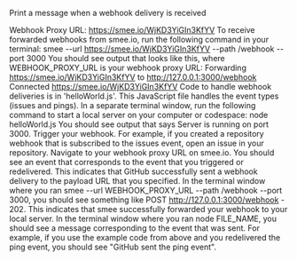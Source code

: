 Print a message when a webhook delivery is received

Webhook Proxy URL: https://smee.io/WjKD3YiGIn3KfYV
To receive forwarded webhooks from smee.io, run the following command in your terminal: smee --url https://smee.io/WjKD3YiGIn3KfYV --path /webhook --port 3000
You should see output that looks like this, where WEBHOOK_PROXY_URL is your webhook proxy URL:
    Forwarding https://smee.io/WjKD3YiGIn3KfYV to http://127.0.0.1:3000/webhook
    Connected https://smee.io/WjKD3YiGIn3KfYV
Code to handle webhook deliveries is in 'helloWorld.js'. This JavaScript file handles the event types (issues and pings).
In a separate terminal window, run the following command to start a local server on your computer or codespace: node helloWorld.js
You should see output that says Server is running on port 3000.
Trigger your webhook. For example, if you created a repository webhook that is subscribed to the issues event, open an issue in your repository.
Navigate to your webhook proxy URL on smee.io. You should see an event that corresponds to the event that you triggered or redelivered. This indicates 
that GitHub successfully sent a webhook delivery to the payload URL that you specified.
In the terminal window where you ran smee --url WEBHOOK_PROXY_URL --path /webhook --port 3000, you should see something like POST http://127.0.0.1:3000/webhook - 202. 
This indicates that smee successfully forwarded your webhook to your local server.
In the terminal window where you ran node FILE_NAME, you should see a message corresponding to the event that was sent. For example, if you use the example code from 
above and you redelivered the ping event, you should see "GitHub sent the ping event".

